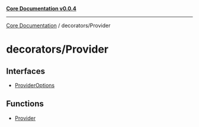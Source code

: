 [**Core Documentation v0.0.4**](../../README.md)

***

[Core Documentation](../../modules.md) / decorators/Provider

# decorators/Provider

## Interfaces

- [ProviderOptions](interfaces/ProviderOptions.md)

## Functions

- [Provider](functions/Provider.md)
